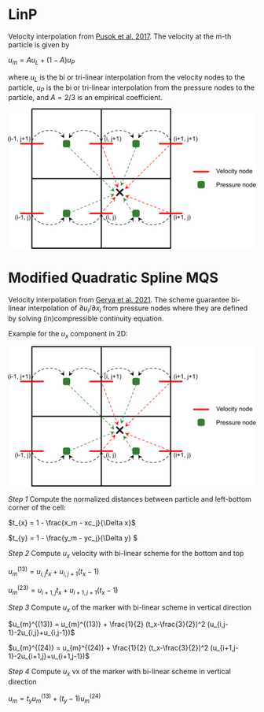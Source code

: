 # LinP

Velocity interpolation from [Pusok et al. 2017](https://link.springer.com/article/10.1007/s00024-016-1431-8). The velocity at the m-th particle is given by

$u_m = A u_L + (1-A) u_P$

where $u_L$ is the bi or tri-linear interpolation from the velocity nodes to the particle, $u_P$ is the bi or tri-linear interpolation from the pressure nodes to the particle, and $A=2/3$ is an empirical coefficient.

<img src="assets/LinP.png" width="700"  />

# Modified Quadratic Spline MQS

Velocity interpolation from [Gerya et al. 2021](https://meetingorganizer.copernicus.org/EGU21/EGU21-15308.html). The scheme guarantee bi-linear interpolation of $\partial u_i/\partial x_i$ from pressure nodes where they are defined by solving (in)compressible continuity equation.

Example for the $u_x$ component in 2D:

<img src="assets/LinP.png" width="700"  />


*Step 1* Compute the normalized distances between particle and left-bottom corner of the cell:

$t_{x} = 1 - \frac{x_m - xc_j}{\Delta x}$

$t_{y} =  1 - \frac{y_m - yc_j}{\Delta y} $

*Step 2* Compute $u_x$ velocity with bi-linear scheme for the bottom and top

$u_{m}^{(13)} = u_{i,j} t_x + u_{i,j+1} (t_x-1)$

$u_{m}^{(23)} = u_{i+1,j} t_x + u_{i+1,j+1} (t_x-1)$

*Step 3* Compute $u_x$ of the marker with bi-linear scheme in vertical direction

$u_{m}^{(13)} = u_{m}^{(13)} + \frac{1}{2} (t_x-\frac{3}{2})^2 (u_{i,j-1}-2u_{i,j}+u_{i,j-1})$

$u_{m}^{(24)} = u_{m}^{(24)} + \frac{1}{2} (t_x-\frac{3}{2})^2 (u_{i+1,j-1}-2u_{i+1,j}+u_{i+1,j-1})$

*Step 4* Compute $u_x$  vx of the marker with bi-linear scheme in vertical direction

$u_{m} = t_y u_{m}^{(13)}+(t_y-1) u_{m}^{(24)}$